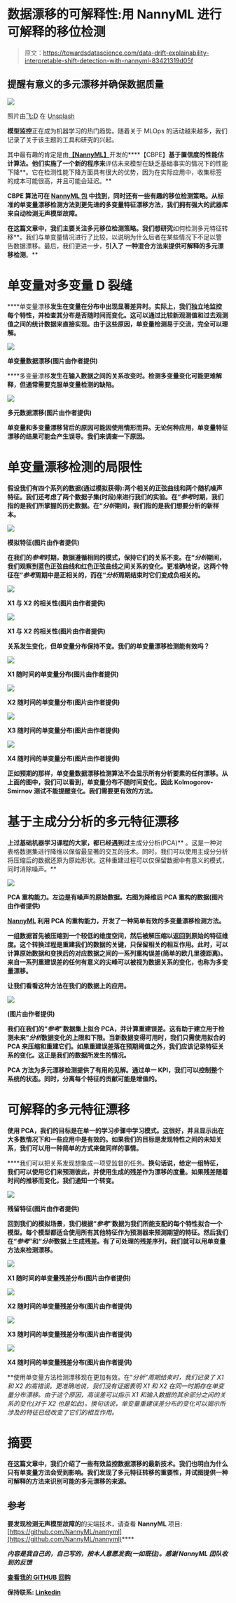 # 数据漂移的可解释性:用 NannyML 进行可解释的移位检测

> 原文：<https://towardsdatascience.com/data-drift-explainability-interpretable-shift-detection-with-nannyml-83421319d05f>

## 提醒有意义的多元漂移并确保数据质量

![](img/efdb4b7b22b36b752d0d558efaa2c42f.png)

照片由[飞:D](https://unsplash.com/@flyd2069?utm_source=medium&utm_medium=referral) 在 [Unsplash](https://unsplash.com?utm_source=medium&utm_medium=referral)

**模型监控**正在成为机器学习的热门趋势。随着关于 MLOps 的活动越来越多，我们记录了关于该主题的工具和研究的兴起。

其中最有趣的肯定是由[**【NannyML】**](https://www.nannyml.com/)开发的[](https://nannyml.readthedocs.io/en/main/how_it_works/performance_estimation.html)****【CBPE】**基于置信度的性能估计算法。他们实施了一个新的程序来**评估未来模型在缺乏基础事实的情况下的性能下降**。它在检测性能下降方面具有很大的优势，因为在实际应用中，收集标签的成本可能很高，并且可能会延迟。**

****CBPE** 算法可在 [**NannyML 包**](https://github.com/NannyML/nannyml) 中找到，同时还有一些**有趣的移位检测策略**。从标准的单变量漂移检测方法到更先进的多变量特征漂移方法，我们拥有强大的武器库**来自动检测无声模型故障**。**

**在这篇文章中，我们主要关注多元移位检测策略。我们想研究**如何检测多元特征转移**。我们与单变量情况进行了比较，以说明为什么后者在某些情况下不足以警告数据漂移。最后，我们更进一步，**引入了** **一种混合方法来提供可解释的多元漂移检测**。**

# ****单变量对多变量 D** 裂缝**

****单变量漂移**发生在变量在分布中出现显著差异时。实际上，我们独立地监控每个特性，并检查其分布是否随时间而变化。这可以通过比较新观测值和过去观测值之间的统计数据来直接实现。由于这些原因，单变量检测易于交流，完全可以理解。**

**![](img/b9c4b3b7c533b0631cffa98f4436dff9.png)**

**单变量数据漂移(图片由作者提供)**

****多变量漂移**发生在输入数据之间的关系改变时。检测多变量变化可能更难解释，但通常需要克服单变量检测的缺陷。**

**![](img/4632016777c82050ea1eda15565bbe77.png)**

**多元数据漂移(图片由作者提供)**

**单变量和多变量漂移背后的原因可能因使用情形而异。无论何种应用，**单变量特征漂移的结果可能会产生误导**。我们来调查一下原因。**

# **单变量漂移检测的局限性**

**假设我们有四个系列的数据(通过模拟获得):两个相关的正弦曲线和两个随机噪声特征。我们还考虑了两个数据子集(时段)来进行我们的实验。在“*参考*时期，我们指的是我们所掌握的历史数据。在“*分析*期间，我们指的是我们想要分析的新样本。**

**![](img/d751d67612aa13abb4f07561be43b7a4.png)**

**模拟特征(图片由作者提供)**

**在我们的*参考*时期，数据遵循相同的模式，保持它们的关系不变。在“*分析*期间，我们观察到蓝色正弦曲线和红色正弦曲线之间关系的变化。更准确地说，这两个特征在“*参考*周期中是正相关的，而在“*分析*周期结束时它们变成负相关的。**

**![](img/61bbda760d1ec2d6a143e893290b8404.png)**

**X1 与 X2 的相关性(图片由作者提供)**

**![](img/5ef0876889ccbf338c6c53e6f06f250c.png)**

**X1 与 X2 的相关性(图片由作者提供)**

****关系发生变化，但单变量分布保持不变**。我们的单变量漂移检测能有效吗？**

**![](img/95a2869299265064d5191b20ad9bd8d5.png)**

**X1 随时间的单变量分布(图片由作者提供)**

**![](img/63db484910dbffb41c3d9360296766f2.png)**

**X2 随时间的单变量分布(图片由作者提供)**

**![](img/585df049d9a61fb99416e2f0281c405d.png)**

**X3 随时间的单变量分布(图片由作者提供)**

**![](img/167bd287d5a75a0e1503d5bc2485ed2f.png)**

**X4 随时间的单变量分布(图片由作者提供)**

**正如预期的那样，单变量数据漂移检测算法不会显示所有分析要素的任何漂移。从上面的图中，我们可以看到，单变量分布不随时间变化，因此 Kolmogorov-Smirnov 测试不能提醒变化。我们需要更有效的方法。**

# **基于主成分分析的多元特征漂移**

**上过基础机器学习课程的大家，都已经遇到过**主成分分析(PCA)** 。这是一种对表格数据集进行降维以保留最显著的交互的技术。同时，我们可以使用主成分分析将压缩后的数据还原为原始形状。这种重建过程可以仅保留数据中有意义的模式，同时消除噪声。**

**![](img/b4945463d4952a6c2bd289a055c8ef17.png)**

**PCA 重构能力。左边是有噪声的原始数据。右图为降维后 PCA 重构的数据(图片由作者提供)**

**[**NannyML**](https://www.nannyml.com/) **利用 PCA 的重构能力，开发了一种简单有效的多变量漂移检测方法。****

**一组数据首先被压缩到一个较低的维度空间，然后被解压缩以返回到原始的特征维度。这个转换过程是重建我们的数据的关键，只保留相关的相互作用。此时，可以计算原始数据和变换后的对应数据之间的一系列重构误差(简单的欧几里德距离)。**来自一系列重建误差的任何有意义的尖峰可以被视为数据关系的变化**，也称为多变量漂移。**

**让我们看看这种方法在我们的数据上的应用。**

**![](img/5c585a86d791ba93fc3518e17becdf18.png)**

**(图片由作者提供)**

**我们在我们的“*参考*”数据集上拟合 PCA，并计算重建误差。这有助于建立用于检测未来"*分析*数据变化的上限和下限。当新数据变得可用时，我们只需使用拟合的 PCA 来压缩和重建它们。如果重建误差落在预期阈值之外，我们应该记录特征关系的变化。这正是我们的数据所发生的情况。**

**PCA 方法为多元漂移检测提供了有用的见解。**通过单一 KPI，我们可以控制整个系统的状态。同时，分离每个特征的贡献可能是增值的。****

# **可解释的多元特征漂移**

**使用 PCA，我们的目标是在单一的学习步骤中学习模式。这很好，并且显示出在大多数情况下和一些应用中是有效的。如果我们的目标是发现特性之间的未知关系，我们可以用一种简单的方式来做同样的事情。**

****我们可以把关系发现想象成一项受监督的任务。**换句话说，给定一组特征，我们可以使用它们来预测彼此，并使用生成的残差作为漂移的度量。如果残差随着时间的推移而变化，我们通知一个转变。**

**![](img/eb65b229e0287d30c7f617272ec5acd0.png)**

**残留特征(图片由作者提供)**

**回到我们的模拟场景，我们根据“*参考*”数据为我们所能支配的每个特性拟合一个模型。每个模型都适合使用所有其他特征作为预测器来预测期望的特征。然后我们在“*参考*”和“*分析*数据上生成残差。有了可处理的残差序列，我们就可以用单变量方法来检测漂移。**

**![](img/99ae75f9526c2e3063ac7fe49aaa4ccf.png)**

**X1 随时间的单变量残差分布(图片由作者提供)**

**![](img/32dc9c6d27af0c6aace6e12a087e41bf.png)**

**X2 随时间的单变量残差分布(图片由作者提供)**

**![](img/0b545cb4f535e11a502f609190be4b20.png)**

**X3 随时间的单变量残差分布(图片由作者提供)**

**![](img/5f36b6a3e32f84edcee933a6f57d83a2.png)**

**X4 随时间的单变量残差分布(图片由作者提供)**

**使用单变量方法检测漂移现在更加有效。在“*分析”*周期结束时，我们记录了 X1 和 X2 的高错误。更准确地说，我们没有证据表明 X1 和 X2 在同一时期存在单变量分布漂移。由于这个原因，高误差可以指示 X1 和输入数据的其余部分之间的关系的变化(对于 X2 也是如此)。换句话说，单变量重建误差分布的变化可以揭示所涉及的特征已经改变了它们的相互作用。**

# **摘要**

**在这篇文章中，我们介绍了一些有效监控数据漂移的最新技术。我们也明白为什么只有单变量方法会受到影响。我们发现了多元特征转移的重要性，并试图提供一种可解释的方法来识别可能的多元漂移的来源。**

## **参考**

**要发现检测无声模型故障的**的尖端技术，请查看 **NannyML** 项目:[https://github.com/NannyML/nannyml](https://github.com/NannyML/nannyml)****

***内容是我自己的，自己写的，按本人意愿发表(一如既往)。感谢 NannyML 团队收到的反馈***

**[**查看我的 GITHUB 回购**](https://github.com/cerlymarco/MEDIUM_NoteBook)**

**保持联系: [Linkedin](https://www.linkedin.com/in/marco-cerliani-b0bba714b/)**